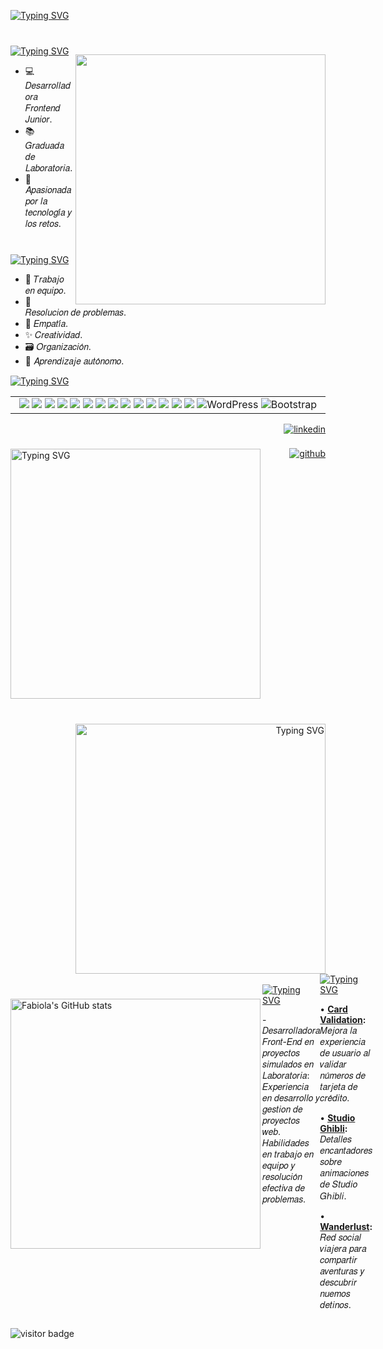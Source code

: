 <a  href="https://git.io/typing-svg"><img src="https://readme-typing-svg.herokuapp.com?font=Fira+Code&pause=1000&color=F495BF&random=false&width=435&lines=%F0%9D%93%97%F0%9D%93%B8%F0%9D%93%B5%F0%9D%93%AA%2C++%F0%9D%93%A2%F0%9D%93%B8%F0%9D%94%82+%F0%9D%93%95%F0%9D%93%AA%F0%9D%93%AB%F0%9D%93%B2%F0%9D%93%B8%F0%9D%93%B5%F0%9D%93%AA+%F0%9D%93%95%F0%9D%93%B5%F0%9D%93%B8%F0%9D%93%BB%F0%9D%93%AE%F0%9D%93%BC!+%F0%9F%91%8B" alt="Typing SVG" /></a>
<p> 
<img  style="margin-top: 40px;" align="right" width="400px" src="https://38.media.tumblr.com/9e8b4f6eaf0e55021d5d4f49802709de/tumblr_na7aebnEbO1rk2t0fo1_r1_500.gif" >
</p>

<div style="margin-top: 40px;" align="left" width="800px">
<a href="https://git.io/typing-svg"><img src="https://readme-typing-svg.herokuapp.com?font=Fira+Code&pause=1000&color=F495BF&random=false&width=435&lines=%F0%9F%93%9D+%F0%9D%93%90%F0%9D%93%AC%F0%9D%93%AE%F0%9D%93%BB%F0%9D%93%AC%F0%9D%93%AA+%F0%9D%93%AD%F0%9D%93%AE+%F0%9D%93%B6%F0%9D%93%B2" alt="Typing SVG" /></a>
<ul>
  <li>💻 𝐷𝑒𝑠𝑎𝑟𝑟𝑜𝑙𝑙𝑎𝑑𝑜𝑟𝑎 𝐹𝑟𝑜𝑛𝑡𝑒𝑛𝑑 𝐽𝑢𝑛𝑖𝑜𝑟.</li>
  <li>📚 𝐺𝑟𝑎𝑑𝑢𝑎𝑑𝑎 𝑑𝑒 𝐿𝑎𝑏𝑜𝑟𝑎𝑡𝑜𝑟𝑖𝑎.</li>
  <li>🌟 𝐴𝑝𝑎𝑠𝑖𝑜𝑛𝑎𝑑𝑎 𝑝𝑜𝑟 𝑙𝑎 𝑡𝑒𝑐𝑛𝑜𝑙𝑜𝑔𝑖́𝑎 𝑦 𝑙𝑜𝑠 𝑟𝑒𝑡𝑜𝑠.</li>
</ul>
</div>
 <div style="margin-top: 40px;" align="left" width="400px">

[![Typing SVG](https://readme-typing-svg.herokuapp.com?font=Fira+Code&pause=1000&color=F495BF&random=false&width=435&lines=+%F0%9F%8E%AF+%F0%9D%93%97%F0%9D%93%AA%F0%9D%93%AB%F0%9D%93%B2%F0%9D%93%B5%F0%9D%93%B2%F0%9D%93%AD%F0%9D%93%AA%F0%9D%93%AD%F0%9D%93%AE%F0%9D%93%BC+%F0%9D%93%91%F0%9D%93%B5%F0%9D%93%AA%F0%9D%93%B7%F0%9D%93%AD%F0%9D%93%AA%F0%9D%93%BC)](https://git.io/typing-svg)
 <br>
 <ul>
  <li>🤝 𝑇𝑟𝑎𝑏𝑎𝑗𝑜 𝑒𝑛 𝑒𝑞𝑢𝑖𝑝𝑜.</li>
  <li>🧠 𝑅𝑒𝑠𝑜𝑙𝑢𝑐𝑖𝑜𝑛 𝑑𝑒 𝑝𝑟𝑜𝑏𝑙𝑒𝑚𝑎𝑠.</li>
  <li>🌈 𝐸𝑚𝑝𝑎𝑡𝑖́𝑎.</li>
  <li>✨ 𝐶𝑟𝑒𝑎𝑡𝑖𝑣𝑖𝑑𝑎𝑑.</li>
  <li>🗃️ 𝑂𝑟𝑔𝑎𝑛𝑖𝑧𝑎𝑐𝑖𝑜́𝑛.</li>
  <li>📖 𝐴𝑝𝑟𝑒𝑛𝑑𝑖𝑧𝑎𝑗𝑒 𝑎𝑢𝑡𝑜́𝑛𝑜𝑚𝑜.</li>
</ul>


</div>

[![Typing SVG](https://readme-typing-svg.herokuapp.com?font=Fira+Code&pause=1000&color=F495BF&random=false&width=435&lines=%F0%9F%9B%A0%EF%B8%8F+%F0%9D%93%97%F0%9D%93%AE%F0%9D%93%BB%F0%9D%93%BB%F0%9D%93%AA%F0%9D%93%B6%F0%9D%93%B2%F0%9D%93%AE%F0%9D%93%B7%F0%9D%93%BD%F0%9D%93%AA%F0%9D%93%BC+%F0%9D%93%A3%F0%9D%93%AE%F0%9D%93%AC%F0%9D%93%B7%F0%9D%93%B8%F0%9D%93%B5%C3%B3%F0%9D%93%B0%F0%9D%93%B2%F0%9D%93%AC%F0%9D%93%AA%F0%9D%93%BC)](https://git.io/typing-svg)
<div align="left">  
  <table><tr><td valign="top" width="33%">
<div align="center">  
 <img src="https://img.shields.io/badge/Jest-C21325?style=for-the-badge&logo=jest&logoColor=white" />
 <img src="https://img.shields.io/badge/Canva-%2300C4CC.svg?&style=for-the-badge&logo=Canva&logoColor=white" />
 <img src="https://img.shields.io/badge/Figma-F24E1E?style=for-the-badge&logo=figma&logoColor=white" />
 <img src="https://img.shields.io/badge/GIT-E44C30?style=for-the-badge&logo=git&logoColor=white" />
 <img src="https://img.shields.io/badge/Trello-0052CC?style=for-the-badge&logo=trello&logoColor=white" />
 <img src="https://img.shields.io/badge/JavaScript-323330?style=for-the-badge&logo=javascript&logoColor=F7DF1E" />
 <img src="https://img.shields.io/badge/HTML5-E34F26?style=for-the-badge&logo=html5&logoColor=white" />
 <img src="https://img.shields.io/badge/CSS3-1572B6?style=for-the-badge&logo=css3&logoColor=white" />
 <img src="https://img.shields.io/badge/VSCode-0078D4?style=for-the-badge&logo=visual%20studio%20code&logoColor=white" />
 <img src="https://img.shields.io/badge/Slack-4A154B?style=for-the-badge&logo=slack&logoColor=white" />
 <img src="https://img.shields.io/badge/Zoom-2D8CFF?style=for-the-badge&logo=zoom&logoColor=white" />
 <img src="https://img.shields.io/badge/Node.js-339933?style=for-the-badge&logo=nodedotjs&logoColor=white" />
 <img src="https://img.shields.io/badge/React-20232A?style=for-the-badge&logo=react&logoColor=61DAFB" />
 <img src="https://img.shields.io/badge/GitHub-100000?style=for-the-badge&logo=github&logoColor=white" />
  <img src="https://img.shields.io/badge/WordPress-21759B?style=for-the-badge&logo=wordpress&logoColor=white" alt="WordPress">
<img src="https://img.shields.io/badge/Bootstrap-7952B3?style=for-the-badge&logo=bootstrap&logoColor=white" alt="Bootstrap">
      </div>
    </td></tr></table>  
</div>
 
<img  style="margin-top: 40px;" align="left" width="400px"   src="https://readme-typing-svg.herokuapp.com?font=Fira+Code&pause=1000&color=F495BF&random=false&width=435&lines=%F0%9F%93%8A+%F0%9D%93%94%F0%9D%93%BC%F0%9D%93%BD%F0%9D%93%AA%F0%9D%93%AD%F0%9D%93%B2%F0%9D%93%BC%F0%9D%93%BD%F0%9D%93%B2%F0%9D%93%AC%F0%9D%93%AA%F0%9D%93%BC" alt="Typing SVG" />
<div align="right" width="40%">
<img  style="margin-top: 40px;" align="right" width="400px"  src="https://readme-typing-svg.herokuapp.com?font=Fira+Code&pause=1000&color=F495BF&random=false&width=435&lines=%F0%9F%93%AB+%F0%9D%93%92%F0%9D%93%B8%F0%9D%93%B7%F0%9D%93%BD%F0%9D%93%AA%F0%9D%93%AC%F0%9D%93%BD%F0%9D%93%B8+" alt="Typing SVG" />
<div align="right">
<a href="https://linkedin.com/in/fabiola-fc" target="_blank">
<img align="center"  src=https://img.shields.io/badge/linkedin-%231E77B5.svg?&style=for-the-badge&logo=linkedin&logoColor=white alt=linkedin style="margin-bottom: 5px;" />
</a>
   </div>
  <br>
<a href="https://github.com/kellyfabiolafc" target="_blank">
<img   align="center"  src=https://img.shields.io/badge/github-%2324292e.svg?&style=for-the-badge&logo=github&logoColor=white alt=github style="margin-bottom: 5px;" />
</a>  
   </div>
 <br>
 <img  style="margin-top: 40px; padding-botom: 88px" align="left" width="400px"  src="https://github-readme-stats.vercel.app/api?username=kellyfabiolafc&show_icons=true&theme=radical" alt="Fabiola's GitHub stats">
<br>
<br>



<div style="display: flex; justify-content: space-around;">
  <br>
    <div   align="left" width="400px" >
      <br>
   <a href="https://git.io/typing-svg"><img src="https://readme-typing-svg.herokuapp.com?font=Fira+Code&pause=1000&color=F495BF&random=false&width=435&lines=%F0%9F%9A%80+%F0%9D%93%94%F0%9D%94%81%F0%9D%93%B9%F0%9D%93%AE%F0%9D%93%BB%F0%9D%93%B2%F0%9D%93%AE%F0%9D%93%B7%F0%9D%93%AC%F0%9D%93%B2%F0%9D%93%AA" alt="Typing SVG" /></a>
 <p> - 𝐷𝑒𝑠𝑎𝑟𝑟𝑜𝑙𝑙𝑎𝑑𝑜𝑟𝑎 𝐹𝑟𝑜𝑛𝑡-𝐸𝑛𝑑 𝑒𝑛 𝑝𝑟𝑜𝑦𝑒𝑐𝑡𝑜𝑠 𝑠𝑖𝑚𝑢𝑙𝑎𝑑𝑜𝑠 𝑒𝑛 <br> 𝐿𝑎𝑏𝑜𝑟𝑎𝑡𝑜𝑟𝑖𝑎: 𝐸𝑥𝑝𝑒𝑟𝑖𝑒𝑛𝑐𝑖𝑎 𝑒𝑛 𝑑𝑒𝑠𝑎𝑟𝑟𝑜𝑙𝑙𝑜 𝑦 𝑔𝑒𝑠𝑡𝑖𝑜𝑛 𝑑𝑒 <br> 
   𝑝𝑟𝑜𝑦𝑒𝑐𝑡𝑜𝑠  𝑤𝑒𝑏. 𝐻𝑎𝑏𝑖𝑙𝑖𝑑𝑎𝑑𝑒𝑠 𝑒𝑛 𝑡𝑟𝑎𝑏𝑎𝑗𝑜 𝑒𝑛 𝑒𝑞𝑢𝑖𝑝𝑜 𝑦 <br>
   𝑟𝑒𝑠𝑜𝑙𝑢𝑐𝑖𝑜́𝑛 𝑒𝑓𝑒𝑐𝑡𝑖𝑣𝑎 𝑑𝑒 𝑝𝑟𝑜𝑏𝑙𝑒𝑚𝑎𝑠.</p>
    </div>
    <div align="left" width="200px">
        <a href="https://git.io/typing-svg"><img src="https://readme-typing-svg.herokuapp.com?font=Fira+Code&pause=1000&color=F495BF&random=false&width=435&lines=+%F0%9F%8C%9F+%F0%9D%93%9F%F0%9D%93%BB%F0%9D%93%B8%F0%9D%94%82%F0%9D%93%AE%F0%9D%93%AC%F0%9D%93%BD%F0%9D%93%B8%F0%9D%93%BC+%F0%9D%93%93%F0%9D%93%AE%F0%9D%93%BC%F0%9D%93%BD%F0%9D%93%AA%F0%9D%93%AC%F0%9D%93%AA%F0%9D%93%AD%F0%9D%93%B8%F0%9D%93%BC" alt="Typing SVG" /></a>
<p>  • <strong><a href="https://kellyfabiolafc.github.io/DEV004-card-validation/"> Card Validation</a>:</strong> 𝑀𝑒𝑗𝑜𝑟𝑎 𝑙𝑎 𝑒𝑥𝑝𝑒𝑟𝑖𝑒𝑛𝑐𝑖𝑎
      𝑑𝑒 𝑢𝑠𝑢𝑎𝑟𝑖𝑜 𝑎𝑙  <br> 𝑣𝑎𝑙𝑖𝑑𝑎𝑟  𝑛𝑢́𝑚𝑒𝑟𝑜𝑠   𝑑𝑒
      𝑡𝑎𝑟𝑗𝑒𝑡𝑎 𝑑𝑒 𝑐𝑟𝑒́𝑑𝑖𝑡𝑜.</p>
      <p> • <strong><a href="https://kellyfabiolafc.github.io/DEV004-data-lovers/src/"> Studio Ghibli</a>:</strong> 𝐷𝑒𝑡𝑎𝑙𝑙𝑒𝑠 𝑒𝑛𝑐𝑎𝑛𝑡𝑎𝑑𝑜𝑟𝑒𝑠
      𝑠𝑜𝑏𝑟𝑒  <br> 𝑎𝑛𝑖𝑚𝑎𝑐𝑖𝑜𝑛𝑒𝑠 𝑑𝑒 𝑆𝑡𝑢𝑑𝑖𝑜 𝐺ℎ𝑖𝑏𝑙𝑖.</p>
    <p> • <strong><a href="https://wanderlust-kea.netlify.app/"> Wanderlust</a>:</strong> 𝑅𝑒𝑑 𝑠𝑜𝑐𝑖𝑎𝑙 𝑣𝑖𝑎𝑗𝑒𝑟𝑎 𝑝𝑎𝑟𝑎 𝑐𝑜𝑚𝑝𝑎𝑟𝑡𝑖𝑟  <br> 𝑎𝑣𝑒𝑛𝑡𝑢𝑟𝑎𝑠 𝑦 𝑑𝑒𝑠𝑐𝑢𝑏𝑟𝑖𝑟 𝑛𝑢𝑒𝑚𝑜𝑠 𝑑𝑒𝑡𝑖𝑛𝑜𝑠. </p>
    </div>
</div>



![visitor badge](https://visitor-badge.laobi.icu/badge?page_id=kellyfabiolafc)


